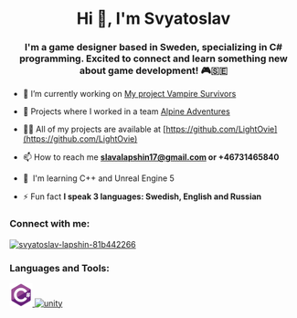 <h1 align="center">Hi 👋, I'm Svyatoslav</h1>
<h3 align="center">I'm a game designer based in Sweden, specializing in C# programming. Excited to connect and learn something new about game development! 🎮🇸🇪</h3>

- 🔭 I’m currently working on [My project Vampire Survivors](https://github.com/LightOvie/Vamprie-Survivors-.git)

- 🤝 Projects where I worked in a team [Alpine Adventures](https://alpineadventures.itch.io/alpineadventures)

- 👨‍💻 All of my projects are available at [https://github.com/LightOvie](https://github.com/LightOvie)

- 📫 How to reach me **slavalapshin17@gmail.com or +46731465840**
- 🧠  I'm learning C++ and Unreal Engine 5
- ⚡ Fun fact **I speak 3 languages: Swedish, English and Russian**

<h3 align="left">Connect with me:</h3>
<p align="left">
<a href="https://linkedin.com/in/svyatoslav-lapshin-81b442266" target="blank"><img align="center" src="https://raw.githubusercontent.com/rahuldkjain/github-profile-readme-generator/master/src/images/icons/Social/linked-in-alt.svg" alt="svyatoslav-lapshin-81b442266" height="30" width="40" /></a>
</p>

<h3 align="left">Languages and Tools:</h3>
<p align="left"> <a href="https://www.w3schools.com/cs/" target="_blank" rel="noreferrer"> <img src="https://raw.githubusercontent.com/devicons/devicon/master/icons/csharp/csharp-original.svg" alt="csharp" width="40" height="40"/> </a> <a href="https://unity.com/" target="_blank" rel="noreferrer"> <img src="https://www.vectorlogo.zone/logos/unity3d/unity3d-icon.svg" alt="unity" width="40" height="40"/> </a> </p>
